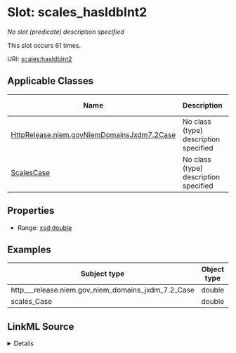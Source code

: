 

# Slot: scales_hasIdbInt2


_No slot (predicate) description specified_






This slot occurs 61 times.


URI: [scales:hasIdbInt2](http://schemas.scales-okn.org/rdf/scales#hasIdbInt2)



<!-- no inheritance hierarchy -->





## Applicable Classes

| Name | Description | Modifies Slot |
| --- | --- | --- |
| [HttpRelease.niem.govNiemDomainsJxdm7.2Case](../classes/HttpRelease.niem.govNiemDomainsJxdm7.2Case.md) | No class (type) description specified |  yes  |
| [ScalesCase](../classes/ScalesCase.md) | No class (type) description specified |  yes  |







## Properties

* Range: [xsd:double](http://www.w3.org/2001/XMLSchema#double)






## Examples

| Subject type | Object type | Example subject | Example object | Occurrences |
| --- | --- | --- | --- | --- |
| http___release.niem.gov_niem_domains_jxdm_7.2_Case | double | scales:/CaseCriminal | -8.0 | 61 |
| scales_Case | double | scales:/CaseCriminal | -8.0 | 61 |




## LinkML Source

<details>

```yaml
name: scales_hasIdbInt2
annotations:
  count:
    tag: count
    value: 61
description: No slot (predicate) description specified
examples:
- object:
    example_object: '-8.0'
    example_object_type: double
    example_predicate: scales:hasIdbInt2
    example_subject: scales:/CaseCriminal
    example_subject_type: http___release.niem.gov_niem_domains_jxdm_7.2_Case
- object:
    example_object: '-8.0'
    example_object_type: double
    example_predicate: scales:hasIdbInt2
    example_subject: scales:/CaseCriminal
    example_subject_type: scales_Case
from_schema: scales-kg
rank: 1000
slot_uri: scales:hasIdbInt2
alias: scales_hasIdbInt2
domain_of:
- http___release.niem.gov_niem_domains_jxdm_7.2_Case
- scales_Case
range: double

```
</details>